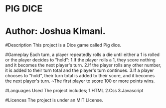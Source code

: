 # PIG DICE
# Author: Joshua Kimani.

#Description
This project is a Dice game called Pig dice.

#Gameplay
Each turn, a player repeatedly rolls a die until either a 1 is rolled or the player decides to "hold":
1.If the player rolls a 1, they score nothing and it becomes the next player's turn.
2.If the player rolls any other number, it is added to their turn total and the player's turn continues.
3.If a player chooses to "hold", their turn total is added to their score, and it becomes the next player's turn.
~The first player to score 100 or more points wins.

#Languages Used
The project includes;
1.HTML
2.Css
3.Javascript

#Licences
The project is under an MIT LIcense.


